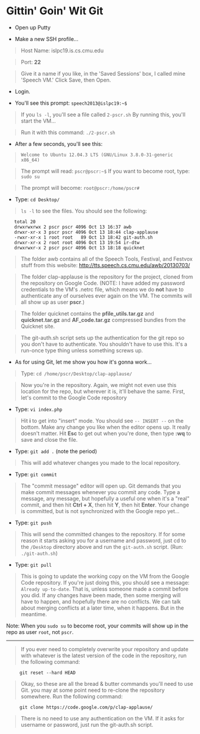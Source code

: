 # Gittin' Goin' Wit Git #

  * Open up Putty

  * Make a new SSH profile...

> Host Name: islpc19.is.cs.cmu.edu

> Port: **22**

> Give it a name if you like, in the 'Saved Sessions' box, I called mine 'Speech VM.' Click Save, then Open.

  * Login.

  * You'll see this prompt: `speech2013@islpc19:~$`

> If you `ls -l`, you'll see a file called `2-pscr.sh`
> By running this, you'll start the VM...

> Run it with this command: `./2-pscr.sh`

  * After a few seconds, you'll see this:

> `Welcome to Ubuntu 12.04.3 LTS (GNU/Linux 3.8.0-31-generic x86_64)`

> The prompt will read: `pscr@pscr:~$`
> If you want to become root, type: `sudo su`

> The prompt will become: `root@pscr:/home/pscr#`

  * Type:  `cd Desktop/`

> `ls -l` to see the files. You should see the following:
```
   total 20
   drwxrwxrwx 2 pscr pscr 4096 Oct 13 16:37 awb  
   drwxr-xr-x 3 pscr pscr 4096 Oct 13 18:44 clap-applause 
   -rwxr-xr-x 1 root root   89 Oct 13 18:42 git-auth.sh
   drwxr-xr-x 2 root root 4096 Oct 13 19:54 ir-dtw
   drwxrwxr-x 2 pscr pscr 4096 Oct 13 18:18 quicknet 
```
> The folder awb contains all of the Speech Tools, Festival, and Festvox stuff from this website: http://tts.speech.cs.cmu.edu/awb/20130703/

> The folder clap-applause is the repository for the project, cloned from the repository on Google Code. (NOTE: I have added my password credentials to the VM's .netrc file, which means we do **not** have to authenticate any of ourselves ever again on the VM. The commits will all show up as user **pscr**.)

> The folder quicknet contains the **pfile\_utils.tar.gz** and **quicknet.tar.gz** and **AF\_code.tar.gz** compressed bundles from the Quicknet site.

> The git-auth.sh script sets up the authentication for the git repo so you don't have to authenticate. You shouldn't have to use this. It's a run-once type thing unless something screws up.


  * As for using Git, let me show you how it's gonna work...

> Type: `cd /home/pscr/Desktop/clap-applause/`

> Now you're in the repository. Again, we might not even use this location for the repo, but wherever it is, it'll behave the same. First, let's commit to the Google Code repository

  * Type: `vi index.php`

> Hit **i** to get into "insert" mode. You should see `-- INSERT --`  on the bottom. Make any change you like when the editor opens up. It really doesn't matter. Hit **Esc** to get out when you're done, then type **:wq** to save and close the file.

  * Type: `git add .` (note the period)

> This will add whatever changes you made to the local repository.

  * Type: `git commit`

> The "commit message" editor will open up. Git demands that you make commit messages whenever you commit any code. Type a message, any message, but hopefully a useful one when it's a "real" commit, and then hit **Ctrl + X**, then hit **Y**, then hit **Enter**. Your change is committed, but is not synchronized with the Google repo yet...

  * Type: `git push`

> This will send the committed changes to the repository. If for some reason it starts asking you for a username and password, just cd to the `/Desktop` directory above and run the `git-auth.sh` script. (Run: `./git-auth.sh`)

  * Type: `git pull`

> This is going to update the working copy on the VM from the Google Code repository. If you're just doing this, you should see a message: `Already up-to-date`. That is, unless someone made a commit before you did. If any changes have been made, then some merging will have to happen, and hopefully there are no conflicts. We can talk about merging conflicts at a later time, when it happens. But in the meantime.


Note: When you `sudo su` to become root, your commits will show up in the repo as user `root`, not `pscr`.


---


> If you ever need to completely overwrite your repository and update with whatever is the latest version of the code in the repository, run the following command:

```
     git reset --hard HEAD
```

> Okay, so these are all the bread & butter commands you'll need to use Git. you may at some point need to re-clone the repository somewhere. Run the following command:

```
     git clone https://code.google.com/p/clap-applause/
```

> There is no need to use any authentication on the VM. If it asks for username or password, just run the git-auth.sh script.